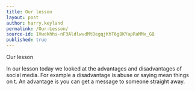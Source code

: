 ```yaml
---
title: Our lesson
layout: post
author: harry.keyland
permalink: /Our-Lesson/
source-id: 1Vwokhhs-nF3AldlwvdMtDegqjKhT6gBKYapRaMMx_GQ
published: true
---
```

Our lesson

In our lesson today we looked at the advantages and disadvantages of social media. For example a disadvantage is abuse or saying mean things on t. An advantage is you can get a message to someone straight away. 

